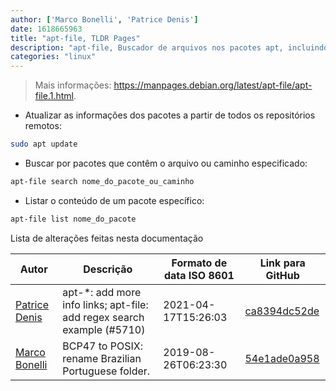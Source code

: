 ```yaml
---
author: ['Marco Bonelli', 'Patrice Denis']
date: 1618665963
title: "apt-file, TLDR Pages"
description: "apt-file, Buscador de arquivos nos pacotes apt, incluindo os não instalados."
categories: "linux"
---
```

> Mais informações: <https://manpages.debian.org/latest/apt-file/apt-file.1.html>.

- Atualizar as informações dos pacotes a partir de todos os repositórios remotos:

```bash
sudo apt update
```

- Buscar por pacotes que contêm o arquivo ou caminho especificado:

```bash
apt-file search nome_do_pacote_ou_caminho
```

- Listar o conteúdo de um pacote específico:

```bash
apt-file list nome_do_pacote
```
Lista de alterações feitas nesta documentação


Autor | Descrição | Formato de data ISO 8601 | Link para GitHub
------|-----|-----|-----
[Patrice Denis](mailto:patrice.denis@gmail.com) | apt-*: add more info links; apt-file: add regex search example (#5710) | 2021-04-17T15:26:03 | [ca8394dc52de](https://github.com/tldr-pages/tldr/commit/ca8394dc52def4e55971ce4049b20fa8839f464d)
[Marco Bonelli](mailto:marco@mebeim.net) | BCP47 to POSIX: rename Brazilian Portuguese folder. | 2019-08-26T06:23:30 | [54e1ade0a958](https://github.com/tldr-pages/tldr/commit/54e1ade0a958f3a08d9ed60f32b66188d0ecfb63)

